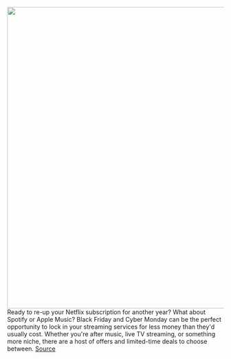 <img src='https://cdn.vox-cdn.com/thumbor/s_sI4So0eunGbs7JZBXkn4i1kZw=/0x0:2040x1360/1200x800/filters:focal(857x517:1183x843)/cdn.vox-cdn.com/uploads/chorus_image/image/67933950/acastro_200320_1777_huluStock_0001.0.0.jpg' width='700px' /><br/>
Ready to re-up your Netflix subscription for another year? What about Spotify or Apple Music? Black Friday and Cyber Monday can be the perfect opportunity to lock in your streaming services for less money than they'd usually cost. Whether you're after music, live TV streaming, or something more niche, there are a host of offers and limited-time deals to choose between.
<a href='https://www.theverge.com/21603508/black-friday-streaming-deals-tv-movies-subscription-cyber-monday'> Source <a/>